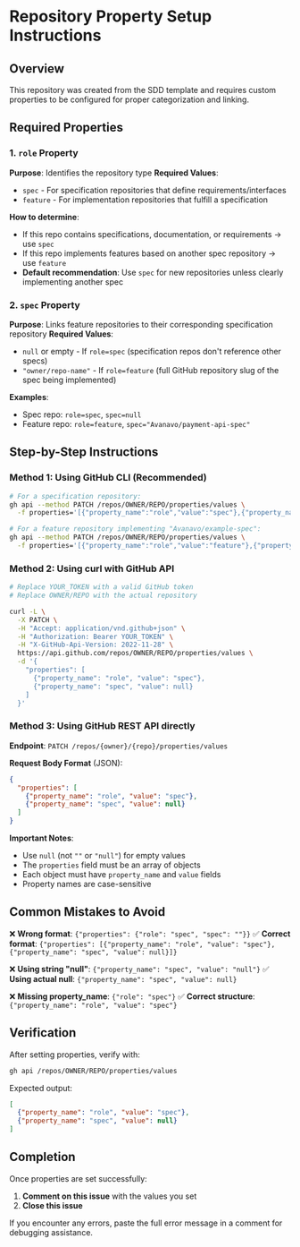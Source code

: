 # Repository Property Setup Instructions

## Overview
This repository was created from the SDD template and requires custom properties to be configured for proper categorization and linking.

## Required Properties

### 1. `role` Property
**Purpose**: Identifies the repository type
**Required Values**: 
- `spec` - For specification repositories that define requirements/interfaces
- `feature` - For implementation repositories that fulfill a specification

**How to determine**:
- If this repo contains specifications, documentation, or requirements → use `spec`
- If this repo implements features based on another spec repository → use `feature`
- **Default recommendation**: Use `spec` for new repositories unless clearly implementing another spec

### 2. `spec` Property  
**Purpose**: Links feature repositories to their corresponding specification repository
**Required Values**:
- `null` or empty - If `role=spec` (specification repos don't reference other specs)
- `"owner/repo-name"` - If `role=feature` (full GitHub repository slug of the spec being implemented)

**Examples**:
- Spec repo: `role=spec`, `spec=null`
- Feature repo: `role=feature`, `spec="Avanavo/payment-api-spec"`

## Step-by-Step Instructions

### Method 1: Using GitHub CLI (Recommended)
```bash
# For a specification repository:
gh api --method PATCH /repos/OWNER/REPO/properties/values \
  -f properties='[{"property_name":"role","value":"spec"},{"property_name":"spec","value":null}]'

# For a feature repository implementing "Avanavo/example-spec":
gh api --method PATCH /repos/OWNER/REPO/properties/values \
  -f properties='[{"property_name":"role","value":"feature"},{"property_name":"spec","value":"Avanavo/example-spec"}]'
```

### Method 2: Using curl with GitHub API
```bash
# Replace YOUR_TOKEN with a valid GitHub token
# Replace OWNER/REPO with the actual repository

curl -L \
  -X PATCH \
  -H "Accept: application/vnd.github+json" \
  -H "Authorization: Bearer YOUR_TOKEN" \
  -H "X-GitHub-Api-Version: 2022-11-28" \
  https://api.github.com/repos/OWNER/REPO/properties/values \
  -d '{
    "properties": [
      {"property_name": "role", "value": "spec"},
      {"property_name": "spec", "value": null}
    ]
  }'
```

### Method 3: Using GitHub REST API directly
**Endpoint**: `PATCH /repos/{owner}/{repo}/properties/values`

**Request Body Format** (JSON):
```json
{
  "properties": [
    {"property_name": "role", "value": "spec"},
    {"property_name": "spec", "value": null}
  ]
}
```

**Important Notes**:
- Use `null` (not `""` or `"null"`) for empty values
- The `properties` field must be an array of objects
- Each object must have `property_name` and `value` fields
- Property names are case-sensitive

## Common Mistakes to Avoid

❌ **Wrong format**: `{"properties": {"role": "spec", "spec": ""}}`
✅ **Correct format**: `{"properties": [{"property_name": "role", "value": "spec"}, {"property_name": "spec", "value": null}]}`

❌ **Using string "null"**: `{"property_name": "spec", "value": "null"}`
✅ **Using actual null**: `{"property_name": "spec", "value": null}`

❌ **Missing property_name**: `{"role": "spec"}`
✅ **Correct structure**: `{"property_name": "role", "value": "spec"}`

## Verification

After setting properties, verify with:
```bash
gh api /repos/OWNER/REPO/properties/values
```

Expected output:
```json
[
  {"property_name": "role", "value": "spec"},
  {"property_name": "spec", "value": null}
]
```

## Completion

Once properties are set successfully:
1. **Comment on this issue** with the values you set
2. **Close this issue**

If you encounter any errors, paste the full error message in a comment for debugging assistance.
